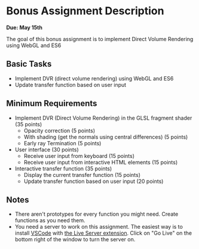# Bonus Assignment Description #
**Due: May 15th**

The goal of this bonus assignment is to implement Direct Volume Rendering using WebGL and ES6

## Basic Tasks ##

+ Implement DVR (direct volume rendering) using WebGL and ES6
+ Update transfer function based on user input

## Minimum Requirements ##

+ Implement DVR (Direct Volume Rendering) in the GLSL fragment shader (35 points)
    * Opacity correction (5 points)
    * With shading (get the normals using central differences) (5 points)
    * Early ray Termination (5 points)
+ User interface (30 points)
    * Receive user input from keyboard (15 points)
    * Receive user input from interactive HTML elements (15 points)
+ Interactive transfer function (35 points)
    * Display the current transfer function (15 points)
    * Update transfer function based on user input (20 points)

## Notes ##

* There aren't prototypes for every function you might need. Create functions as you need them.
* You need a server to work on this assignment. The easiest way is to install [VSCode](https://code.visualstudio.com/download) with [the Live Server extension](https://marketplace.visualstudio.com/items?itemName=ritwickdey.LiveServer). Click on "Go Live" on the bottom right of the window to turn the server on.
